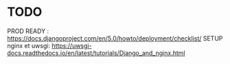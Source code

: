 # TODO
PROD READY : https://docs.djangoproject.com/en/5.0/howto/deployment/checklist/
SETUP nginx et uwsgi: https://uwsgi-docs.readthedocs.io/en/latest/tutorials/Django_and_nginx.html
